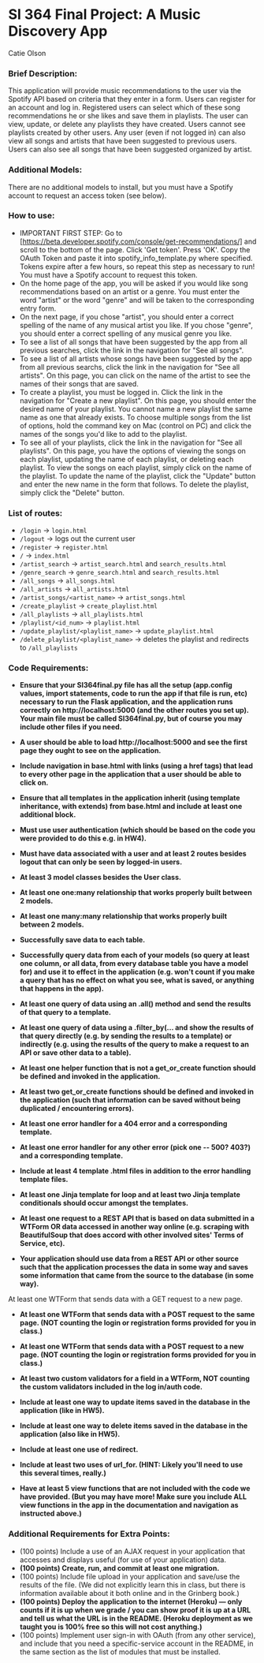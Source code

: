 # SI 364 Final Project: A Music Discovery App 
Catie Olson 
<br>
### Brief Description: 
This application will provide music recommendations to the user via the Spotify API based on criteria that they enter in a form.  Users can register for an account and log in.  Registered users can select which of these song recommendations he or she likes and save them in playlists.  The user can view, update, or delete any playlists they have created.  Users cannot see playlists created by other users. Any user (even if not logged in) can also view all songs and artists that have been suggested to previous users.  Users can also see all songs that have been suggested organized by artist.

### Additional Models:
There are no additional models to install, but you must have a Spotify account to request an access token (see below). 

### How to use: 
* IMPORTANT FIRST STEP: Go to [https://beta.developer.spotify.com/console/get-recommendations/] and scroll to the bottom of the page. Click 'Get token'. Press 'OK'. Copy the OAuth Token and paste it into spotify_info_template.py where specified. Tokens expire after a few hours, so repeat this step as necessary to run! You must have a Spotify account to request this token.
* On the home page of the app, you will be asked if you would like song recommendations based on an artist or a genre. You must enter the word "artist" or the word "genre" and will be taken to the corresponding entry form.  
* On the next page, if you chose "artist", you should enter a correct spelling of the name of any musical artist you like. If you chose "genre", you should enter a correct spelling of any musical genre you like. 
* To see a list of all songs that have been suggested by the app from all previous searches, click the link in the navigation for "See all songs". 
* To see a list of all artists whose songs have been suggested by the app from all previous searchs, click the link in the navigation for "See all artists". On this page, you can click on the name of the artist to see the names of their songs that are saved. 
* To create a playlist, you must be logged in. Click the link in the navigation for "Create a new playlist". On this page, you should enter the desired name of your playlist. You cannot name a new playlist the same name as one that already exists.  To choose multiple songs from the list of options, hold the command key on Mac (control on PC) and click the names of the songs you'd like to add to the playlist. 
* To see all of your playlists, click the link in the navigation for "See all playlists". On this page, you have the options of viewing the songs on each playlist, updating the name of each playlist, or deleting each playlist. To view the songs on each playlist, simply click on the name of the playlist. To update the name of the playlist, click the "Update" button and enter the new name in the form that follows.  To delete the playlist, simply click the "Delete" button.  

### List of routes: 
* `/login` -> `login.html`
* `/logout` -> logs out the current user 
* `/register` -> `register.html`
* `/` -> `index.html`
* `/artist_search` -> `artist_search.html` and `search_results.html`
* `/genre_search` -> `genre_search.html` and `search_results.html`
* `/all_songs` -> `all_songs.html`
* `/all_artists` -> `all_artists.html`
* `/artist_songs/<artist_name>` -> `artist_songs.html`
* `/create_playlist` -> `create_playlist.html`
* `/all_playlists` -> `all_playlists.html`
* `/playlist/<id_num>` -> `playlist.html`
* `/update_playlist/<playlist_name>` -> `update_playlist.html`
* `/delete_playlist/<playlist_name>` -> deletes the playlist and redirects to `/all_playlists`

### Code Requirements:
* **Ensure that your SI364final.py file has all the setup (app.config values, import statements, code to run the app if that file is run, etc) necessary to run the Flask application, and the application runs correctly on http://localhost:5000 (and the other routes you set up). Your main file must be called SI364final.py, but of course you may include other files if you need.**
* **A user should be able to load http://localhost:5000 and see the first page they ought to see on the application.**

* **Include navigation in base.html with links (using a href tags) that lead to every other page in the application that a user should be able to click on.**

* **Ensure that all templates in the application inherit (using template inheritance, with extends) from base.html and include at least one additional block.**

* **Must use user authentication (which should be based on the code you were provided to do this e.g. in HW4).**

* **Must have data associated with a user and at least 2 routes besides logout that can only be seen by logged-in users.**

* **At least 3 model classes besides the User class.**

* **At least one one:many relationship that works properly built between 2 models.**

* **At least one many:many relationship that works properly built between 2 models.**

* **Successfully save data to each table.**

* **Successfully query data from each of your models (so query at least one column, or all data, from every database table you have a model for) and use it to effect in the application (e.g. won't count if you make a query that has no effect on what you see, what is saved, or anything that happens in the app).**

* **At least one query of data using an .all() method and send the results of that query to a template.**

* **At least one query of data using a .filter_by(... and show the results of that query directly (e.g. by sending the results to a template) or indirectly (e.g. using the results of the query to make a request to an API or save other data to a table).**

* **At least one helper function that is not a get_or_create function should be defined and invoked in the application.**

* **At least two get_or_create functions should be defined and invoked in the application (such that information can be saved without being duplicated / encountering errors).** 

* **At least one error handler for a 404 error and a corresponding template.**

* **At least one error handler for any other error (pick one -- 500? 403?) and a corresponding template.**

* **Include at least 4 template .html files in addition to the error handling template files.**

* **At least one Jinja template for loop and at least two Jinja template conditionals should occur amongst the templates.**

* **At least one request to a REST API that is based on data submitted in a WTForm OR data accessed in another way online (e.g. scraping with BeautifulSoup that does accord with other involved sites' Terms of Service, etc).**

* **Your application should use data from a REST API or other source such that the application processes the data in some way and saves some information that came from the source to the database (in some way).** 

At least one WTForm that sends data with a GET request to a new page.

* **At least one WTForm that sends data with a POST request to the same page. (NOT counting the login or registration forms provided for you in class.)**

* **At least one WTForm that sends data with a POST request to a new page. (NOT counting the login or registration forms provided for you in class.)**

* **At least two custom validators for a field in a WTForm, NOT counting the custom validators included in the log in/auth code.**

* **Include at least one way to update items saved in the database in the application (like in HW5).**

* **Include at least one way to delete items saved in the database in the application (also like in HW5).**

* **Include at least one use of redirect.**

* **Include at least two uses of url_for. (HINT: Likely you'll need to use this several times, really.)**

* **Have at least 5 view functions that are not included with the code we have provided. (But you may have more! Make sure you include ALL view functions in the app in the documentation and navigation as instructed above.)** 

### Additional Requirements for Extra Points: 

* (100 points) Include a use of an AJAX request in your application that accesses and displays useful (for use of your application) data.
* **(100 points) Create, run, and commit at least one migration.**
* (100 points) Include file upload in your application and save/use the results of the file. (We did not explicitly learn this in class, but there is information available about it both online and in the Grinberg book.)
* **(100 points) Deploy the application to the internet (Heroku) — only counts if it is up when we grade / you can show proof it is up at a URL and tell us what the URL is in the README. (Heroku deployment as we taught you is 100% free so this will not cost anything.)**
* (100 points) Implement user sign-in with OAuth (from any other service), and include that you need a specific-service account in the README, in the same section as the list of modules that must be installed.

